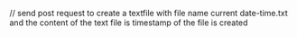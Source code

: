 // send post request to create a textfile with file name current date-time.txt and the content of the text file is timestamp of the file is created